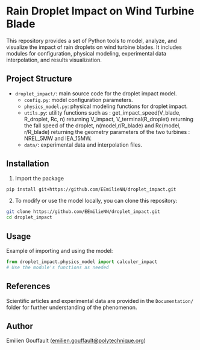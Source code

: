 
# Rain Droplet Impact on Wind Turbine Blade

This repository provides a set of Python tools to model, analyze, and visualize the impact of rain droplets on wind turbine blades. It includes modules for configuration, physical modeling, experimental data interpolation, and results visualization.

## Project Structure

- `droplet_impact/`: main source code for the droplet impact model.
  - `config.py`: model configuration parameters.
  - `physics_model.py`: physical modeling functions for droplet impact.
  - `utils.py`: utility functions such as : get_impact_speed(V_blade, R_droplet, Rc, n) returning V_impact, V_terminal(R_droplet) returning the fall speed of the droplet, n(model,r/R_blade) and Rc(model, r/R_blade) returning the geometry parameters of the two turbines : NREL_5MW and IEA_15MW.
  - `data/`: experimental data and interpolation files.

## Installation

1. Import the package
```bash
pip install git+https://github.com/EEmilieNN/droplet_impact.git
```

2. To modify or use the model locally, you can clone this repository:
```bash
git clone https://github.com/EEmilieNN/droplet_impact.git
cd droplet_impact
```

## Usage

Example of importing and using the model:

```python
from droplet_impact.physics_model import calculer_impact
# Use the module's functions as needed
```

## References

Scientific articles and experimental data are provided in the `Documentation/` folder for further understanding of the phenomenon.

## Author

Emilien Gouffault (emilien.gouffault@polytechnique.org)